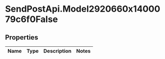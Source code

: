 # SendPostApi.Model2920660x1400079c6f0False

## Properties
Name | Type | Description | Notes
------------ | ------------- | ------------- | -------------


